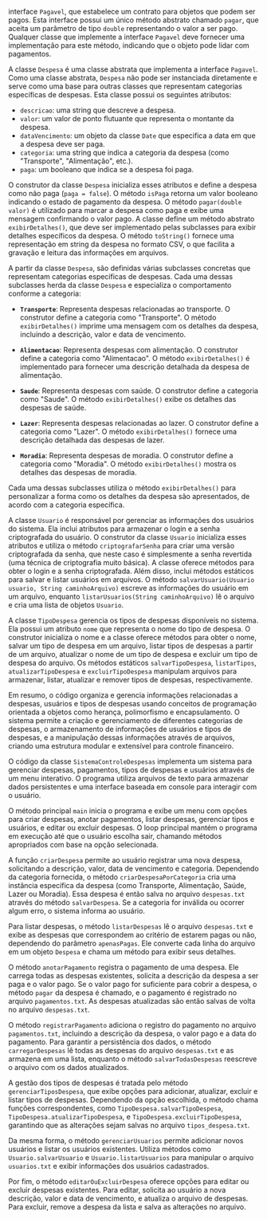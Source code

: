 interface `Pagavel`, que estabelece um contrato para objetos que podem ser pagos. Esta interface possui um único método abstrato chamado `pagar`, que aceita um parâmetro de tipo `double` representando o valor a ser pago. Qualquer classe que implemente a interface `Pagavel` deve fornecer uma implementação para este método, indicando que o objeto pode lidar com pagamentos.

A classe `Despesa` é uma classe abstrata que implementa a interface `Pagavel`. Como uma classe abstrata, `Despesa` não pode ser instanciada diretamente e serve como uma base para outras classes que representam categorias específicas de despesas. Esta classe possui os seguintes atributos:
- `descricao`: uma string que descreve a despesa.
- `valor`: um valor de ponto flutuante que representa o montante da despesa.
- `dataVencimento`: um objeto da classe `Date` que especifica a data em que a despesa deve ser paga.
- `categoria`: uma string que indica a categoria da despesa (como "Transporte", "Alimentação", etc.).
- `paga`: um booleano que indica se a despesa foi paga.

O construtor da classe `Despesa` inicializa esses atributos e define a despesa como não paga (`paga = false`). O método `isPaga` retorna um valor booleano indicando o estado de pagamento da despesa. O método `pagar(double valor)` é utilizado para marcar a despesa como paga e exibe uma mensagem confirmando o valor pago. A classe define um método abstrato `exibirDetalhes()`, que deve ser implementado pelas subclasses para exibir detalhes específicos da despesa. O método `toString()` fornece uma representação em string da despesa no formato CSV, o que facilita a gravação e leitura das informações em arquivos.

A partir da classe `Despesa`, são definidas várias subclasses concretas que representam categorias específicas de despesas. Cada uma dessas subclasses herda da classe `Despesa` e especializa o comportamento conforme a categoria:

- **`Transporte`**: Representa despesas relacionadas ao transporte. O construtor define a categoria como "Transporte". O método `exibirDetalhes()` imprime uma mensagem com os detalhes da despesa, incluindo a descrição, valor e data de vencimento.

- **`Alimentacao`**: Representa despesas com alimentação. O construtor define a categoria como "Alimentacao". O método `exibirDetalhes()` é implementado para fornecer uma descrição detalhada da despesa de alimentação.

- **`Saude`**: Representa despesas com saúde. O construtor define a categoria como "Saude". O método `exibirDetalhes()` exibe os detalhes das despesas de saúde.

- **`Lazer`**: Representa despesas relacionadas ao lazer. O construtor define a categoria como "Lazer". O método `exibirDetalhes()` fornece uma descrição detalhada das despesas de lazer.

- **`Moradia`**: Representa despesas de moradia. O construtor define a categoria como "Moradia". O método `exibirDetalhes()` mostra os detalhes das despesas de moradia.

Cada uma dessas subclasses utiliza o método `exibirDetalhes()` para personalizar a forma como os detalhes da despesa são apresentados, de acordo com a categoria específica.

A classe `Usuario` é responsável por gerenciar as informações dos usuários do sistema. Ela inclui atributos para armazenar o login e a senha criptografada do usuário. O construtor da classe `Usuario` inicializa esses atributos e utiliza o método `criptografarSenha` para criar uma versão criptografada da senha, que neste caso é simplesmente a senha revertida (uma técnica de criptografia muito básica). A classe oferece métodos para obter o login e a senha criptografada. Além disso, inclui métodos estáticos para salvar e listar usuários em arquivos. O método `salvarUsuario(Usuario usuario, String caminhoArquivo)` escreve as informações do usuário em um arquivo, enquanto `listarUsuarios(String caminhoArquivo)` lê o arquivo e cria uma lista de objetos `Usuario`.

A classe `TipoDespesa` gerencia os tipos de despesas disponíveis no sistema. Ela possui um atributo `nome` que representa o nome do tipo de despesa. O construtor inicializa o nome e a classe oferece métodos para obter o nome, salvar um tipo de despesa em um arquivo, listar tipos de despesas a partir de um arquivo, atualizar o nome de um tipo de despesa e excluir um tipo de despesa do arquivo. Os métodos estáticos `salvarTipoDespesa`, `listarTipos`, `atualizarTipoDespesa` e `excluirTipoDespesa` manipulam arquivos para armazenar, listar, atualizar e remover tipos de despesas, respectivamente.

Em resumo, o código organiza e gerencia informações relacionadas a despesas, usuários e tipos de despesas usando conceitos de programação orientada a objetos como herança, polimorfismo e encapsulamento. O sistema permite a criação e gerenciamento de diferentes categorias de despesas, o armazenamento de informações de usuários e tipos de despesas, e a manipulação dessas informações através de arquivos, criando uma estrutura modular e extensível para controle financeiro.

O código da classe `SistemaControleDespesas` implementa um sistema para gerenciar despesas, pagamentos, tipos de despesas e usuários através de um menu interativo. O programa utiliza arquivos de texto para armazenar dados persistentes e uma interface baseada em console para interagir com o usuário.

O método principal `main` inicia o programa e exibe um menu com opções para criar despesas, anotar pagamentos, listar despesas, gerenciar tipos e usuários, e editar ou excluir despesas. O loop principal mantém o programa em execução até que o usuário escolha sair, chamando métodos apropriados com base na opção selecionada.

A função `criarDespesa` permite ao usuário registrar uma nova despesa, solicitando a descrição, valor, data de vencimento e categoria. Dependendo da categoria fornecida, o método `criarDespesaPorCategoria` cria uma instância específica da despesa (como Transporte, Alimentação, Saúde, Lazer ou Moradia). Essa despesa é então salva no arquivo `despesas.txt` através do método `salvarDespesa`. Se a categoria for inválida ou ocorrer algum erro, o sistema informa ao usuário.

Para listar despesas, o método `listarDespesas` lê o arquivo `despesas.txt` e exibe as despesas que correspondem ao critério de estarem pagas ou não, dependendo do parâmetro `apenasPagas`. Ele converte cada linha do arquivo em um objeto `Despesa` e chama um método para exibir seus detalhes.

O método `anotarPagamento` registra o pagamento de uma despesa. Ele carrega todas as despesas existentes, solicita a descrição da despesa a ser paga e o valor pago. Se o valor pago for suficiente para cobrir a despesa, o método `pagar` da despesa é chamado, e o pagamento é registrado no arquivo `pagamentos.txt`. As despesas atualizadas são então salvas de volta no arquivo `despesas.txt`.

O método `registrarPagamento` adiciona o registro do pagamento no arquivo `pagamentos.txt`, incluindo a descrição da despesa, o valor pago e a data do pagamento. Para garantir a persistência dos dados, o método `carregarDespesas` lê todas as despesas do arquivo `despesas.txt` e as armazena em uma lista, enquanto o método `salvarTodasDespesas` reescreve o arquivo com os dados atualizados.

A gestão dos tipos de despesas é tratada pelo método `gerenciarTiposDespesa`, que exibe opções para adicionar, atualizar, excluir e listar tipos de despesas. Dependendo da opção escolhida, o método chama funções correspondentes, como `TipoDespesa.salvarTipoDespesa`, `TipoDespesa.atualizarTipoDespesa`, e `TipoDespesa.excluirTipoDespesa`, garantindo que as alterações sejam salvas no arquivo `tipos_despesa.txt`.

Da mesma forma, o método `gerenciarUsuarios` permite adicionar novos usuários e listar os usuários existentes. Utiliza métodos como `Usuario.salvarUsuario` e `Usuario.listarUsuarios` para manipular o arquivo `usuarios.txt` e exibir informações dos usuários cadastrados.

Por fim, o método `editarOuExcluirDespesa` oferece opções para editar ou excluir despesas existentes. Para editar, solicita ao usuário a nova descrição, valor e data de vencimento, e atualiza o arquivo de despesas. Para excluir, remove a despesa da lista e salva as alterações no arquivo.
